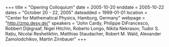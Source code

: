 +++
title = "Opening Colloquium"
date = 2005-10-20
enddate = 2005-10-22
dates = "October 20 - 22, 2005"
dateadded = 1999-01-01
location = "Center for Mathematical Physics, Hamburg, Germany"
webpage = "http://zmp.desy.de/"
speakers = "John Cardy, Philippe DiFrancesco, Robbert Dijkgraaf, Nigel Hitchin, Roberto Longo, Nikita Nekrasov, Tudor S. Rațiu, Nicolai Reshetikhin, Matthias Staudacher, Robert M. Wald, Alexander Zamolodchikov, Martin Zirnbauer"
+++
